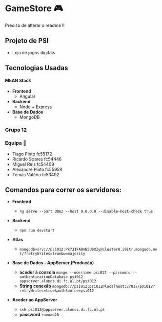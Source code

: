# GameStore :video_game:

Preciso de alterar o readme !!

## Projeto de PSI

* Loja de jogos digitais

## Tecnologias Usadas
#### MEAN Stack
* **Frontend**
    * Angular
* **Backend**
    * Node + Express
* **Base de Dados**
    * MongoDB
### Grupo 12

### Equipa :rocket:
 * Tiago Pinto fc55172
 * Ricardo Soares fc54446
 * Miguel Reis fc54409
 * Alexandre Pinto fc55958
 * Tomás Valério fc53492

 ## Comandos para correr os servidores:
 * **Frontend**
    * `ng serve --port 3062 --host 0.0.0.0 --disable-host-check true`
* **Backend**
    * `npm run devstart`

* **Atlas**
    * `mongodb+srv://psi012:Pk7J1FAOmE5USXZy@cluster0.i9itr.mongodb.net/?retryWrites=true&w=majority`

* **Base de Dados - AppServer (Produção)**
    * **aceder à consola** `mongo --username psi012 --password --authenticationDatabase psi012 appserver.alunos.di.fc.ul.pt/psi012`
    * **String conexão** `mongodb://psi012:psi012@localhost:27017/psi012?retryWrites=true&authSource=psi012`

* **Aceder ao AppServer**
    * `ssh psi012@appserver.alunos.di.fc.ul.pt`
    * **password** `rumoao20`


